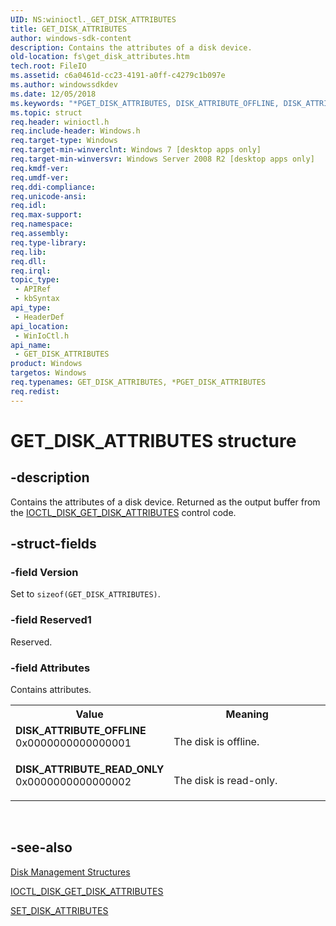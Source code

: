 ```yaml
---
UID: NS:winioctl._GET_DISK_ATTRIBUTES
title: GET_DISK_ATTRIBUTES
author: windows-sdk-content
description: Contains the attributes of a disk device.
old-location: fs\get_disk_attributes.htm
tech.root: FileIO
ms.assetid: c6a0461d-cc23-4191-a0ff-c4279c1b097e
ms.author: windowssdkdev
ms.date: 12/05/2018
ms.keywords: "*PGET_DISK_ATTRIBUTES, DISK_ATTRIBUTE_OFFLINE, DISK_ATTRIBUTE_READ_ONLY, GET_DISK_ATTRIBUTES, GET_DISK_ATTRIBUTES structure [Files], PGET_DISK_ATTRIBUTES, PGET_DISK_ATTRIBUTES structure pointer [Files], fs.get_disk_attributes, winioctl/GET_DISK_ATTRIBUTES, winioctl/PGET_DISK_ATTRIBUTES"
ms.topic: struct
req.header: winioctl.h
req.include-header: Windows.h
req.target-type: Windows
req.target-min-winverclnt: Windows 7 [desktop apps only]
req.target-min-winversvr: Windows Server 2008 R2 [desktop apps only]
req.kmdf-ver: 
req.umdf-ver: 
req.ddi-compliance: 
req.unicode-ansi: 
req.idl: 
req.max-support: 
req.namespace: 
req.assembly: 
req.type-library: 
req.lib: 
req.dll: 
req.irql: 
topic_type:
 - APIRef
 - kbSyntax
api_type:
 - HeaderDef
api_location:
 - WinIoCtl.h
api_name:
 - GET_DISK_ATTRIBUTES
product: Windows
targetos: Windows
req.typenames: GET_DISK_ATTRIBUTES, *PGET_DISK_ATTRIBUTES
req.redist: 
---
```


# GET_DISK_ATTRIBUTES structure


## -description


Contains the attributes of a disk device. Returned as the output buffer from the 
    <a href="https://msdn.microsoft.com/3fa9fabb-91ef-4306-90b6-c3dd17f3e298">IOCTL_DISK_GET_DISK_ATTRIBUTES</a> control 
    code.


## -struct-fields




### -field Version

Set to <code>sizeof(GET_DISK_ATTRIBUTES)</code>.


### -field Reserved1

Reserved.


### -field Attributes

Contains attributes.

<table>
<tr>
<th>Value</th>
<th>Meaning</th>
</tr>
<tr>
<td width="40%"><a id="DISK_ATTRIBUTE_OFFLINE"></a><a id="disk_attribute_offline"></a><dl>
<dt><b>DISK_ATTRIBUTE_OFFLINE</b></dt>
<dt>0x0000000000000001</dt>
</dl>
</td>
<td width="60%">
The disk is offline.

</td>
</tr>
<tr>
<td width="40%"><a id="DISK_ATTRIBUTE_READ_ONLY"></a><a id="disk_attribute_read_only"></a><dl>
<dt><b>DISK_ATTRIBUTE_READ_ONLY</b></dt>
<dt>0x0000000000000002</dt>
</dl>
</td>
<td width="60%">
The disk is read-only.

</td>
</tr>
</table>
 


## -see-also




<a href="https://msdn.microsoft.com/dd55c570-68b5-4dc5-9fd0-a6e3277c318b">Disk Management Structures</a>



<a href="https://msdn.microsoft.com/3fa9fabb-91ef-4306-90b6-c3dd17f3e298">IOCTL_DISK_GET_DISK_ATTRIBUTES</a>



<a href="https://msdn.microsoft.com/ba0e3666-8660-493c-b821-5997d577e7e2">SET_DISK_ATTRIBUTES</a>
 

 

